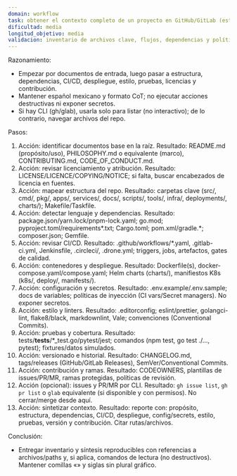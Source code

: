 ```yaml
---
domain: workflow
task: obtener el contexto completo de un proyecto en GitHub/GitLab (estructura, flujo, CI, licencias, prácticas)
dificultad: media
longitud_objetivo: media
validacion: inventario de archivos clave, flujos, dependencias y políticas; fuentes citadas (archivos/enlaces)
---
```

<!-- markdownlint-disable MD041 -->

Razonamiento:
- Empezar por documentos de entrada, luego pasar a estructura, dependencias, CI/CD, despliegue, estilo, pruebas, licencias y contribución.
- Mantener español mexicano y formato CoT; no ejecutar acciones destructivas ni exponer secretos.
- Si hay CLI (gh/glab), usarla solo para listar (no interactivo); de lo contrario, navegar archivos del repo.

Pasos:
1) Acción: identificar documentos base en la raíz.
   Resultado: README.md (propósito/uso), PHILOSOPHY.md o equivalente (marco), CONTRIBUTING.md, CODE_OF_CONDUCT.md.
2) Acción: revisar licenciamiento y atribución.
   Resultado: LICENSE/LICENCE/COPYING/NOTICE; si falta, buscar encabezados de licencia en fuentes.
3) Acción: mapear estructura del repo.
   Resultado: carpetas clave (src/, cmd/, pkg/, apps/, services/, docs/, scripts/, tools/, infra/, deployments/, charts/); Makefile/Taskfile.
4) Acción: detectar lenguaje y dependencias.
   Resultado: package.json/yarn.lock/pnpm-lock.yaml; go.mod; pyproject.toml/requirements*.txt; Cargo.toml; pom.xml/gradle.*; composer.json; Gemfile.
5) Acción: revisar CI/CD.
   Resultado: .github/workflows/*.yaml, .gitlab-ci.yml, Jenkinsfile, .circleci/, .drone.yml; triggers, jobs, artefactos, gates de calidad.
6) Acción: contenedores y despliegue.
   Resultado: Dockerfile(s), docker-compose.yaml/compose.yaml; Helm charts (charts/), manifiestos K8s (k8s/, deploy/, manifests/).
7) Acción: configuración y secretos.
   Resultado: .env.example/.env.sample; docs de variables; políticas de inyección (CI vars/Secret managers). No exponer secretos.
8) Acción: estilo y linters.
   Resultado: .editorconfig; eslint/prettier, golangci-lint, flake8/black, markdownlint, Vale; convenciones (Conventional Commits).
9) Acción: pruebas y cobertura.
   Resultado: tests/__tests__/*_test.go/pytest/jest; comandos (npm test, go test ./..., pytest); fixtures/datos simulados.
10) Acción: versionado e historial.
    Resultado: CHANGELOG.md, tags/releases (GitHub/GitLab Releases), SemVer/Conventional Commits.
11) Acción: contribución y ramas.
    Resultado: CODEOWNERS, plantillas de issues/PR/MR, ramas protegidas, políticas de revisión.
12) Acción (opcional): issues y PR/MR por CLI.
    Resultado: `gh issue list`, `gh pr list` o `glab` equivalente (si disponible y con permisos). No cerrar/merge desde aquí.
13) Acción: sintetizar contexto.
    Resultado: reporte con: propósito, estructura, dependencias, CI/CD, despliegue, config/secrets, estilo, pruebas, versión y contribución. Citar rutas/archivos.

Conclusión:
- Entregar inventario y síntesis reproducibles con referencias a archivos/paths y, si aplica, comandos de lectura (no destructivos). Mantener comillas «» y siglas sin plural gráfico.

